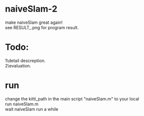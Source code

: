 # naiveSlam-2
make naiveSlam great again!  
see RESULT_.png for program result.  

# Todo:
1\detail descreption.  
2\evaluation.  

# run
change the kitti_path in the main script "naiveSlam.m" to your local  
run naiveSlam.m  
wait naiveSlam run a while  

